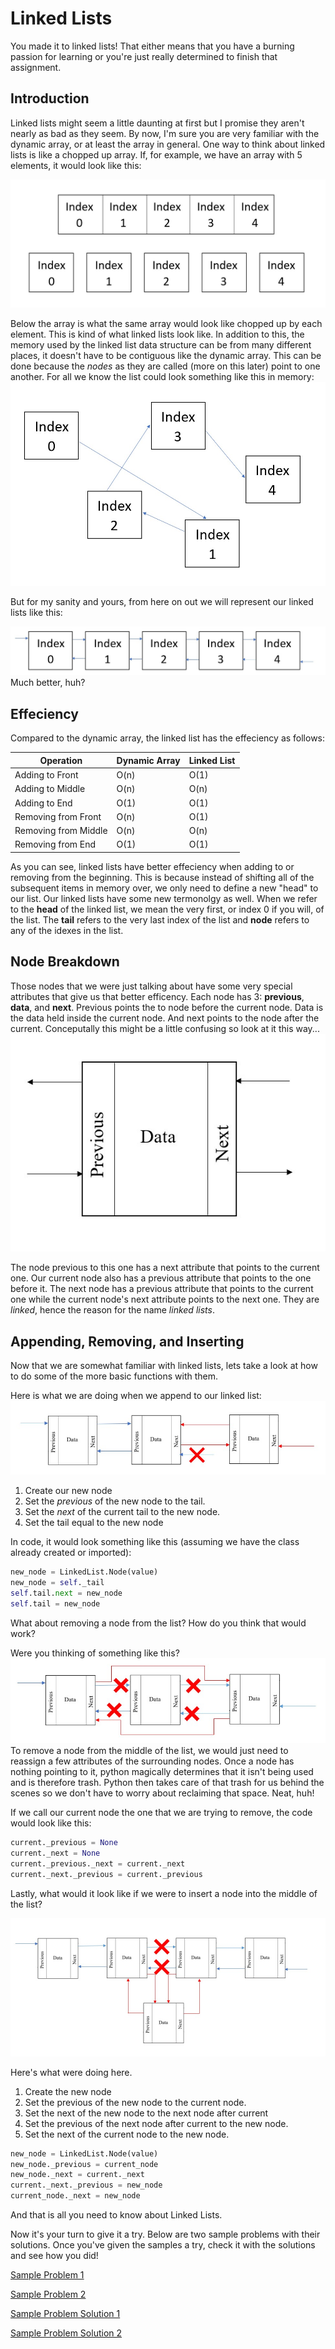 # Linked Lists
You made it to linked lists! That either means that you have a burning passion for learning or you're just really determined to finish that assignment.
## Introduction
Linked lists might seem a little daunting at first but I promise they aren't nearly as bad as they seem. By now, I'm sure you are very familiar with the dynamic array, or at least the array in general. One way to think about linked lists is like a chopped up array. If, for example, we have an array with 5 elements, it would look like this:

![Linked_lists](Linked_lists.jpg)

Below the array is what the same array would look like chopped up by each element. This is kind of what linked lists look like. In addition to this, the memory used by the linked list data structure can be from many different places, it doesn't have to be contiguous like the dynamic array. This can be done because the *nodes* as they are called (more on this later) point to one another. For all we know the list could look something like this in memory:
![linked list pointers](Linked_lists_pointers.jpg)

But for my sanity and yours, from here on out we will represent our linked lists like this:

![linked lists proper](linked_lists_proper.jpg)
Much better, huh?

## Effeciency
Compared to the dynamic array, the linked list has the effeciency as follows: 

Operation|Dynamic Array|Linked List|
---------|-------------|-----------|
Adding to Front|O(n)|O(1)|
Adding to Middle|O(n)|O(n)|
Adding to End|O(1)|O(1)|
Removing from Front|O(n)|O(1)
Removing from Middle|O(n)|O(n)
Removing from End|O(1)|O(1)|

As you can see, linked lists have better effeciency when adding to or removing from the beginning. This is because instead of shifting all of the subsequent items in memory over, we only need to define a new "head" to our list. Our linked lists have some new termonolgy as well. When we refer to the **head** of the linked list, we mean the very first, or index 0 if you will, of the list. The **tail** refers to the very last index of the list and **node** refers to any of the idexes in the list. 

## Node Breakdown
Those nodes that we were just talking about have some very special attributes that give us that better efficency. Each node has 3: **previous**, **data**, and **next**. Previous points the to node before the current node. Data is the data held inside the current node. And next points to the node after the current. Conceputally this might be a little confusing so look at it this way...
![1 Node](1Node.jpg)

The node previous to this one has a next attribute that points to the current one. Our current node also has a previous attribute that points to the one before it. The next node has a previous attribute that points to the current one while the current node's next attribute points to the next one. They are *linked*, hence the reason for the name *linked lists*.

## Appending, Removing, and Inserting
Now that we are somewhat familiar with linked lists, lets take a look at how to do some of the more basic functions with them. 

Here is what we are doing when we append to our linked list:
![Node Append](Node_append.jpg)
1. Create our new node 
1. Set the *previous* of the new node to the tail.
1. Set the *next* of the current tail to the new node.
1. Set the tail equal to the new node

In code, it would look something like this (assuming we have the class already created or imported):

```python
new_node = LinkedList.Node(value)
new_node = self._tail
self.tail.next = new_node
self.tail = new_node
```

What about removing a node from the list? How do you think that would work?

Were you thinking of something like this?
![node removing](Node_removing.jpg)
To remove a node from the middle of the list, we would just need to reassign a few attributes of the surrounding nodes. Once a node has nothing pointing to it, python magically determines that it isn't being used and is therefore trash. Python then takes care of that trash for us behind the scenes so we don't have to worry about reclaiming that space. Neat, huh!

If we call our current node the one that we are trying to remove, the code would look like this:

```python
current._previous = None
current._next = None
current._previous._next = current._next
current._next._previous = current._previous
```

Lastly, what would it look like if we were to insert a node into the middle of the list?

![Inserting Node](Node_inserting.jpg)

Here's what were doing here.
1. Create the new node
1. Set the previous of the new node to the current node.
1. Set the next of the new node to the next node after current
1. Set the previous of the next node after current to the new node.
1. Set the next of the current node to the new node.

```python
new_node = LinkedList.Node(value)
new_node._previous = current_node
new_node._next = current._next
current._next._previous = new_node
current_node._next = new_node
```

And that is all you need to know about Linked Lists. 

Now it's your turn to give it a try. Below are two sample problems with their solutions. Once you've given the samples a try, check it with the solutions and see how you did!

[Sample Problem 1](ll_sample_problem1.py)

[Sample Problem 2](ll_sample_problem2.py)

[Sample Problem Solution 1](ll_sample_problem_solution1.py)

[Sample Problem Solution 2](ll_sample_problem_solution2.py)